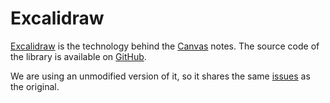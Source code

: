 # Excalidraw
[Excalidraw](https://excalidraw.com/) is the technology behind the [Canvas](../../Note%20Types/Canvas.md) notes. The source code of the library is available on [GitHub](https://github.com/excalidraw/excalidraw).

We are using an unmodified version of it, so it shares the same [issues](https://github.com/excalidraw/excalidraw/issues) as the original.